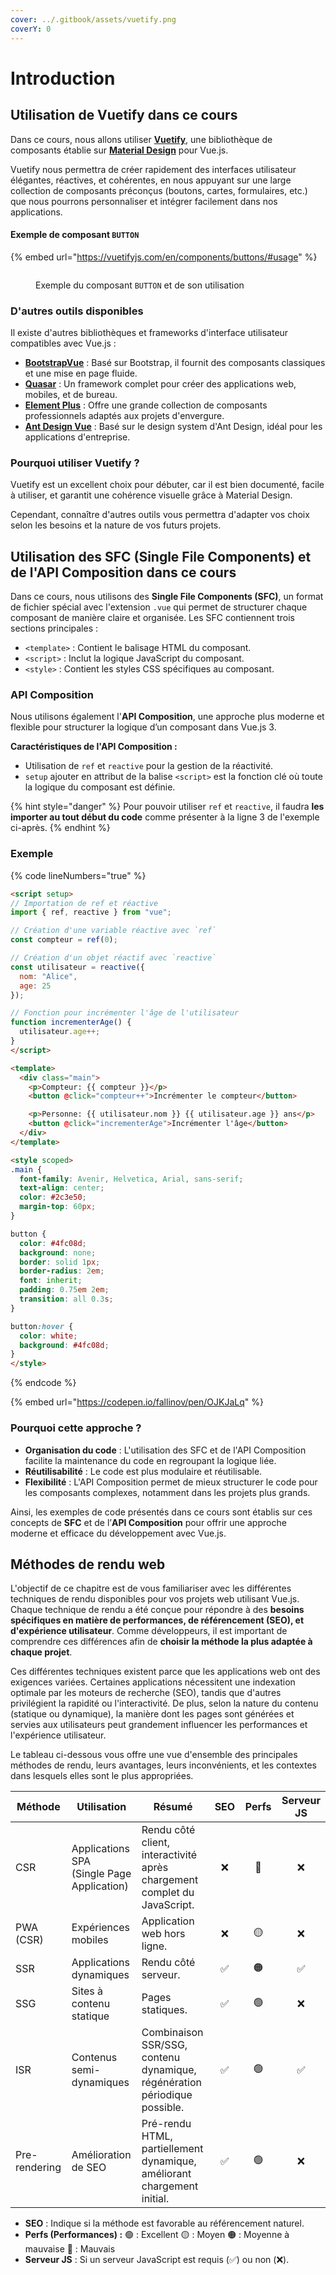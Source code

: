 ```yaml
---
cover: ../.gitbook/assets/vuetify.png
coverY: 0
---
```


# Introduction

## **Utilisation de Vuetify dans ce cours**

Dans ce cours, nous allons utiliser [**Vuetify**](https://vuetifyjs.com/), une bibliothèque de composants établie sur [**Material Design**](https://material.io/design) pour Vue.js.&#x20;

Vuetify nous permettra de créer rapidement des interfaces utilisateur élégantes, réactives, et cohérentes, en nous appuyant sur une large collection de composants préconçus (boutons, cartes, formulaires, etc.) que nous pourrons personnaliser et intégrer facilement dans nos applications.

#### Exemple de composant `BUTTON`

{% embed url="https://vuetifyjs.com/en/components/buttons/#usage" %}

<div data-full-width="false">

<figure><img src="../.gitbook/assets/Screenshot 2024-09-24 at 11.36.48.png" alt=""><figcaption><p>Exemple du composant <code>BUTTON</code> et de son utilisation</p></figcaption></figure>

</div>

### **D'autres outils disponibles**

Il existe d'autres bibliothèques et frameworks d'interface utilisateur compatibles avec Vue.js :

* [**BootstrapVue**](https://bootstrap-vue.org/) : Basé sur Bootstrap, il fournit des composants classiques et une mise en page fluide.
* [**Quasar**](https://quasar.dev/) : Un framework complet pour créer des applications web, mobiles, et de bureau.
* [**Element Plus**](https://element-plus.org/) : Offre une grande collection de composants professionnels adaptés aux projets d'envergure.
* [**Ant Design Vue**](https://www.antdv.com/) : Basé sur le design system d'Ant Design, idéal pour les applications d'entreprise.

### **Pourquoi utiliser Vuetify ?**

Vuetify est un excellent choix pour débuter, car il est bien documenté, facile à utiliser, et garantit une cohérence visuelle grâce à Material Design.

Cependant, connaître d'autres outils vous permettra d'adapter vos choix selon les besoins et la nature de vos futurs projets.

## **Utilisation des SFC (Single File Components) et de l'API Composition dans ce cours**

Dans ce cours, nous utilisons des **Single File Components (SFC)**, un format de fichier spécial avec l'extension `.vue` qui permet de structurer chaque composant de manière claire et organisée. Les SFC contiennent trois sections principales :

* `<template>` : Contient le balisage HTML du composant.
* `<script>` : Inclut la logique JavaScript du composant.
* `<style>` : Contient les styles CSS spécifiques au composant.

### **API Composition**

Nous utilisons également l'**API Composition**, une approche plus moderne et flexible pour structurer la logique d’un composant dans Vue.js 3.&#x20;

**Caractéristiques de l'API Composition :**

* Utilisation de `ref` et `reactive` pour la gestion de la réactivité.
* `setup` ajouter en attribut de la balise `<script>` est la fonction clé où toute la logique du composant est définie.

{% hint style="danger" %}
Pour pouvoir utiliser `ref` et `reactive`, il faudra **les importer au tout début du code** comme présenter à la ligne 3 de l'exemple ci-après.
{% endhint %}

### **Exemple**

{% code lineNumbers="true" %}
```html
<script setup>
// Importation de ref et réactive 
import { ref, reactive } from "vue";

// Création d'une variable réactive avec `ref`
const compteur = ref(0);

// Création d'un objet réactif avec `reactive`
const utilisateur = reactive({
  nom: "Alice",
  age: 25
});

// Fonction pour incrémenter l'âge de l'utilisateur
function incrementerAge() {
  utilisateur.age++;
}
</script>

<template>
  <div class="main">
    <p>Compteur: {{ compteur }}</p>
    <button @click="compteur++">Incrémenter le compteur</button>

    <p>Personne: {{ utilisateur.nom }} {{ utilisateur.age }} ans</p>
    <button @click="incrementerAge">Incrémenter l'âge</button>
  </div>
</template>

<style scoped>
.main {
  font-family: Avenir, Helvetica, Arial, sans-serif;
  text-align: center;
  color: #2c3e50;
  margin-top: 60px;
}

button {
  color: #4fc08d;
  background: none;
  border: solid 1px;
  border-radius: 2em;
  font: inherit;
  padding: 0.75em 2em;
  transition: all 0.3s;
}

button:hover {
  color: white;
  background: #4fc08d;
}
</style>
```
{% endcode %}

{% embed url="https://codepen.io/fallinov/pen/OJKJaLq" %}

### **Pourquoi cette approche ?**

* **Organisation du code** : L'utilisation des SFC et de l'API Composition facilite la maintenance du code en regroupant la logique liée.
* **Réutilisabilité** : Le code est plus modulaire et réutilisable.
* **Flexibilité** : L'API Composition permet de mieux structurer le code pour les composants complexes, notamment dans les projets plus grands.

Ainsi, les exemples de code présentés dans ce cours sont établis sur ces concepts de **SFC** et de l’**API Composition** pour offrir une approche moderne et efficace du développement avec Vue.js.

## Méthodes de rendu web

L'objectif de ce chapitre est de vous familiariser avec les différentes techniques de rendu disponibles pour vos projets web utilisant Vue.js. Chaque technique de rendu a été conçue pour répondre à des **besoins spécifiques en matière de performances, de référencement (SEO), et d'expérience utilisateur**. Comme développeurs, il est important de comprendre ces différences afin de **choisir la méthode la plus adaptée à chaque projet**.

Ces différentes techniques existent parce que les applications web ont des exigences variées. Certaines applications nécessitent une indexation optimale par les moteurs de recherche (SEO), tandis que d'autres privilégient la rapidité ou l'interactivité. De plus, selon la nature du contenu (statique ou dynamique), la manière dont les pages sont générées et servies aux utilisateurs peut grandement influencer les performances et l'expérience utilisateur.

Le tableau ci-dessous vous offre une vue d'ensemble des principales méthodes de rendu, leurs avantages, leurs inconvénients, et les contextes dans lesquels elles sont le plus appropriées.

<table data-full-width="true"><thead><tr><th width="158">Méthode</th><th width="219">Utilisation</th><th width="308">Résumé</th><th width="71" align="center">SEO</th><th width="140" align="center">Perfs</th><th align="center">Serveur JS</th></tr></thead><tbody><tr><td>CSR</td><td>Applications SPA<br>(Single Page Application)</td><td>Rendu côté client, interactivité après chargement complet du JavaScript.</td><td align="center">❌</td><td align="center">🔴</td><td align="center">❌</td></tr><tr><td>PWA (CSR)</td><td>Expériences mobiles</td><td>Application web hors ligne.</td><td align="center">❌</td><td align="center">🟡</td><td align="center">❌</td></tr><tr><td>SSR</td><td>Applications dynamiques</td><td>Rendu côté serveur.</td><td align="center">✅</td><td align="center">🟠</td><td align="center">✅</td></tr><tr><td>SSG</td><td>Sites à contenu statique</td><td>Pages statiques.</td><td align="center">✅</td><td align="center">🟢</td><td align="center">❌</td></tr><tr><td>ISR</td><td>Contenus semi-dynamiques</td><td>Combinaison SSR/SSG, contenu dynamique, régénération périodique possible.</td><td align="center">✅</td><td align="center">🟢</td><td align="center">✅</td></tr><tr><td>Pre-rendering</td><td>Amélioration de SEO</td><td>Pré-rendu HTML, partiellement dynamique, améliorant chargement initial.</td><td align="center">✅</td><td align="center">🟢</td><td align="center">❌</td></tr></tbody></table>

* **SEO** : Indique si la méthode est favorable au référencement naturel.
* **Perfs (Performances) :** 🟢 : Excellent 🟡 : Moyen 🟠 : Moyenne à mauvaise 🔴 : Mauvais
* **Serveur JS** : Si un serveur JavaScript est requis (✅) ou non (❌).
